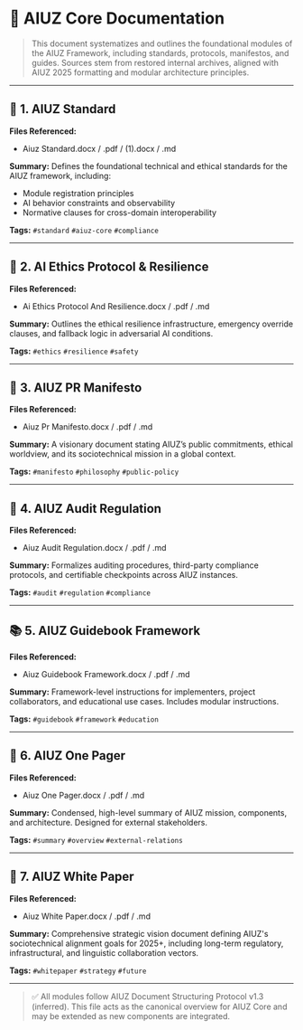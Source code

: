 # 🧠 AIUZ Core Documentation

> This document systematizes and outlines the foundational modules of the AIUZ Framework, including standards, protocols, manifestos, and guides. Sources stem from restored internal archives, aligned with AIUZ 2025 formatting and modular architecture principles.

---

## 📘 1. AIUZ Standard

**Files Referenced:**
- Aiuz Standard.docx / .pdf / (1).docx / .md

**Summary:**
Defines the foundational technical and ethical standards for the AIUZ framework, including:
- Module registration principles
- AI behavior constraints and observability
- Normative clauses for cross-domain interoperability

**Tags:** `#standard` `#aiuz-core` `#compliance`

---

## 🧾 2. AI Ethics Protocol & Resilience

**Files Referenced:**
- Ai Ethics Protocol And Resilience.docx / .pdf / .md

**Summary:**
Outlines the ethical resilience infrastructure, emergency override clauses, and fallback logic in adversarial AI conditions.

**Tags:** `#ethics` `#resilience` `#safety`

---

## 📜 3. AIUZ PR Manifesto

**Files Referenced:**
- Aiuz Pr Manifesto.docx / .pdf / .md

**Summary:**
A visionary document stating AIUZ’s public commitments, ethical worldview, and its sociotechnical mission in a global context.

**Tags:** `#manifesto` `#philosophy` `#public-policy`

---

## 🧩 4. AIUZ Audit Regulation

**Files Referenced:**
- Aiuz Audit Regulation.docx / .pdf / .md

**Summary:**
Formalizes auditing procedures, third-party compliance protocols, and certifiable checkpoints across AIUZ instances.

**Tags:** `#audit` `#regulation` `#compliance`

---

## 📚 5. AIUZ Guidebook Framework

**Files Referenced:**
- Aiuz Guidebook Framework.docx / .pdf / .md

**Summary:**
Framework-level instructions for implementers, project collaborators, and educational use cases. Includes modular instructions.

**Tags:** `#guidebook` `#framework` `#education`

---

## 📄 6. AIUZ One Pager

**Files Referenced:**
- Aiuz One Pager.docx / .pdf / .md

**Summary:**
Condensed, high-level summary of AIUZ mission, components, and architecture. Designed for external stakeholders.

**Tags:** `#summary` `#overview` `#external-relations`

---

## 📑 7. AIUZ White Paper

**Files Referenced:**
- Aiuz White Paper.docx / .pdf / .md

**Summary:**
Comprehensive strategic vision document defining AIUZ's sociotechnical alignment goals for 2025+, including long-term regulatory, infrastructural, and linguistic collaboration vectors.

**Tags:** `#whitepaper` `#strategy` `#future`

---

> ✅ All modules follow AIUZ Document Structuring Protocol v1.3 (inferred).
> This file acts as the canonical overview for AIUZ Core and may be extended as new components are integrated.

